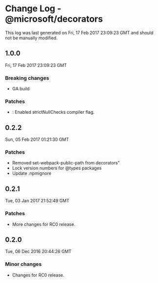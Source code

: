 # Change Log - @microsoft/decorators

This log was last generated on Fri, 17 Feb 2017 23:09:23 GMT and should not be manually modified.

## 1.0.0
Fri, 17 Feb 2017 23:09:23 GMT

### Breaking changes

- GA build

### Patches

- : Enabled strictNullChecks compiler flag.

## 0.2.2
Sun, 05 Feb 2017 01:21:30 GMT

### Patches

- Removed set-webpack-public-path from decorators"
- Lock version numbers for @types packages
- Update .npmignore

## 0.2.1
Tue, 03 Jan 2017 21:52:49 GMT

### Patches

- More changes for RC0 release.

## 0.2.0
Tue, 06 Dec 2016 20:44:26 GMT

### Minor changes

- Changes for RC0 release.

